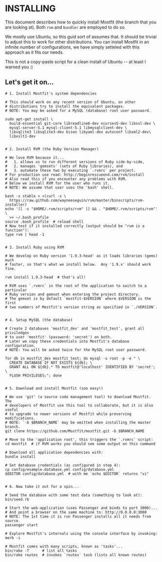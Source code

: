 INSTALLING
==========

This document describes how to quickly install Mostfit (the branch that
you are looking at).  Both `rvm` and `bundler` are employed to do so.

We mostly use Ubuntu, so this guid sort of assumes that.  It should be
trivial to adjust this to work for other distributions.  You can install
Mostfit in an infinite number of configurations, we have simply setteled
with this approach as it fits our needs.

This is not a copy-paste script for a clean install of Ubuntu -- at
least I warned you :)



##  Let's get it on...

    # 1. Install Mostfit's system dependencies

    # This should work on any recent version of Ubuntu, on other
    # distributions try to install the equivalent packages.
    # NOTE: You may be asked for a MySQL (database) root user password.

    sudo apt-get install \
      build-essential git-core libreadline6-dev ncurses5-dev libssl-dev \
      mysql-server-5.1 mysql-client-5.1 libmysqlclient-dev \
      libsqlite3 libsqlite3-dev bison libyaml-dev autoconf libxml2-dev\
      libxslt1-dev


    # 2. Install RVM (the Ruby Version Manager)

    # We love RVM because it...
    #   1. allows us to run different versions of Ruby side-by-side,
    #   2. manages 'gemsets' (sets of Ruby libraries), and
    #   3. automate these two by executing `.rvmrc` per project.
    # For production use read: http://beginrescueend.com/rvm/install
    # Also read this if you encounter any problems with RVM.
    # Below we install RVM for the user who runs it.
    # NOTE: We assume that user uses the 'bash' shell.

    bash -s stable < <(curl -s \
      https://raw.github.com/wayneeseguin/rvm/master/binscripts/rvm-installer)
    echo '[[ -s "$HOME/.rvm/scripts/rvm" ]] && . "$HOME/.rvm/scripts/rvm"' \
      >> ~/.bash_profile
    source .bash_profile  # reload shell
    # Now test if it installed correctly (output should be "rvm is a function"):
    type rvm | head -1


    # 3. Install Ruby using RVM

    # We develop on Ruby version '1.9.3-head' as it loads libraries (gems) much
    # faster, so that's what we install below.  Any '1.9.x' should work fine.

    rvm install 1.9.3-head  # that's all!

    # RVM uses `.rvmrc` in the root of the application to switch to a particular
    # Ruby version and gemset when entering the project directory.
    # The gemset is by default `mostfit-$VERSION` where $VERSION is the first
    # two numbers of Mostfit's version string as specified in `./VERSION`.


    # 4. Setup MySQL (the database)

    # Create 2 databases 'mostfit_dev' and 'mostfit_test', grant all priviledges
    # to user 'mostfit' (password: 'secret') on both.
    # Later we copy these credentials into Mostfit's database configuration.
    # NOTE: You will be asked twice for the MySQL root user password.

    for db in mostfit_dev mostfit_test; do mysql -u root -p -e " \
      CREATE DATABASE IF NOT EXISTS ${db}; \
      GRANT ALL ON ${db}.* TO mostfit@'localhost' IDENTIFIED BY 'secret'; \
      FLUSH PRIVILEGES;"; done


    # 5. Download and install Mostfit (soo easy!)

    # We use 'git' (a source code management tool) to download Mostfit.  The
    # developers of Mostfit use this tool to collaborate, but it is also useful
    # to upgrade to newer versions of Mostfit while preserving modifications.
    # NOTE: `-b $BRANCH_NAME` may be omitted when installing the master branch.
    git clone https://github.com/Mostfit/mostfit.git -b $BRANCH_NAME

    # Move to the 'application root', this triggers the `.rvmrc` script:
    cd mostfit  # if RVM works you should see some output on this command

    # Download all application dependencies with:
    bundle install

    # Set database credentials (as configured in step 4):
    cp config/example.database.yml config/database.yml
    $EDITOR config/database.yml  # with me `echo $EDITOR` returns "vi"


    # 6. Now take it out for a spin...

    # Seed the database with some test data (something to look at):
    bin/seed.rb

    # Start the web-application (uses Passenger and binds to port 3000)...
    # And point a browser on the same machine to: http://0.0.0.0:3000
    # NOTE: The 1st time it is run Passenger installs all it needs from source.
    passenger start

    # Explore Mostfit's internals using the console interface by invoking:
    merb -i

    # Mostfit comes with many scripts, known as 'tasks'...
    bin/rake -T      # list all tasks
    bin/rake routes  # invokes `routes` task (lists all known routes)



